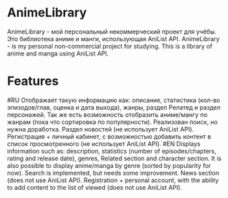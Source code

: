 ﻿# AnimeLibrary
AnimeLibrary - мой персональный некоммерческий проект для учёбы. Это библиотека аниме и манги, использующая AniList API.
AnimeLibrary - is my personal non-commercial project for studying. This is a library of anime and manga using AniList API.

# Features
#RU
Отображает такую информацию как: описание, статистика (кол-во эпизодов/глав, оценка и дата выхода), жанры, раздел Релатед и раздел персонажей.
Так же есть возможность отобразить аниме/мангу по жанрам (пока что сортировка по популярности).
Реализован поиск, но нужна доработка.
Раздел новостей (не использует AniList API).
Регистрация + личный кабинет, с возможностью добавить контент в список просмотренного (не использует AniList API).
#EN
Displays information such as: description, statistics (number of episodes/chapters, rating and release date), genres, Related section and character section.
It is also possible to display anime/manga by genre (sorted by popularity for now).
Search is implemented, but needs some improvement.
News section (does not use AniList API). 
Registration + personal account, with the ability to add content to the list of viewed (does not use AniList API).
